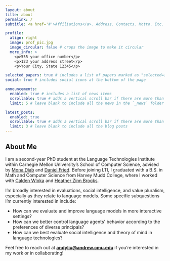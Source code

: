 ```yaml
---
layout: about
title: about
permalink: /
subtitle: <a href='#'>Affiliations</a>. Address. Contacts. Motto. Etc.

profile:
  align: right
  image: prof_pic.jpg
  image_circular: false # crops the image to make it circular
  more_info: >
    <p>555 your office number</p>
    <p>123 your address street</p>
    <p>Your City, State 12345</p>

selected_papers: true # includes a list of papers marked as "selected={true}"
social: true # includes social icons at the bottom of the page

announcements:
  enabled: true # includes a list of news items
  scrollable: true # adds a vertical scroll bar if there are more than 3 news items
  limit: 5 # leave blank to include all the news in the `_news` folder

latest_posts:
  enabled: true
  scrollable: true # adds a vertical scroll bar if there are more than 3 new posts items
  limit: 3 # leave blank to include all the blog posts
---
```


## About Me

I am a second-year PhD student at the Language Technologies Institute within Carnegie Mellon University’s School of Computer Science, advised by [Mona Diab](https://www.lti.cs.cmu.edu/people/faculty/diab-mona.html) and [Daniel Fried](https://dpfried.github.io/). Before joining LTI, I graduated with a B.S. in Math and Computer Science from Harvey Mudd College, where I worked with [Calden Wloka](https://www.caldenwloka.com/) and [Heather Zinn Brooks](https://sites.google.com/g.hmc.edu/hzinnbrooks).

I’m broadly interested in evaluations, social intelligence, and value pluralism, especially as they relate to language models. Some specific subquestions I’m currently interested in include:

* How can we evaluate and improve language models in more interactive settings?
* How can we better control language agents' behavior according to the preferences of diverse principals?
* How can we best evaluate social intelligence and theory of mind in language technologies?

Feel free to reach out at **andyliu@andrew.cmu.edu** if you’re interested in my work or in collaborating!